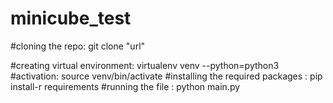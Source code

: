 # minicube_test
#cloning the repo: git clone "url"

#creating virtual environment: virtualenv venv --python=python3
#activation: source venv/bin/activate
#installing the required packages : pip install-r requirements
#running the file : python main.py
